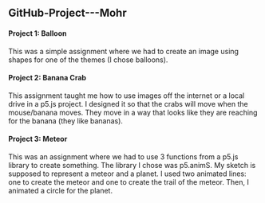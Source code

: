 ## GitHub-Project---Mohr

#### Project 1: Balloon
  This was a simple assignment where we had to create an image using shapes for one of the themes (I chose balloons). 

#### Project 2: Banana Crab
  This assignment taught me how to use images off the internet or a local drive in a p5.js project. I designed it so that the crabs will move when the mouse/banana    moves. They move in a way that looks like they are reaching for the banana (they like bananas).

#### Project 3: Meteor
  This was an assignment where we had to use 3 functions from a p5.js library to create something. The library I chose was p5.animS. My sketch is supposed to          represent a meteor and a planet. I used two animated lines: one to create the meteor and one to create the trail of the meteor. Then, I animated a circle for the    planet.

